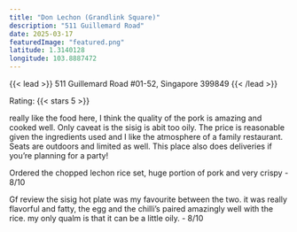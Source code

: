 ```yaml
---
title: "Don Lechon (Grandlink Square)"
description: "511 Guillemard Road"
date: 2025-03-17
featuredImage: "featured.png"
latitude: 1.3140128
longitude: 103.8887472
---
```


{{< lead >}}
511 Guillemard Road #01-52, Singapore 399849
{{< /lead >}}

Rating: {{< stars 5 >}}

really like the food here, I think the quality of the pork is amazing and cooked well. Only caveat is the sisig is abit too oily. The price is reasonable given the ingredients used and I like the atmosphere of a family restaurant. Seats are outdoors and limited as well. This place also does deliveries if you’re planning for a party!

Ordered the chopped lechon rice set, huge portion of pork and very crispy - 8/10

Gf review
the sisig hot plate was my favourite between
the two. it was really flavorful and fatty, the egg and the chilli’s paired amazingly well with the rice. my only qualm is that it can be a little oily. - 8/10
